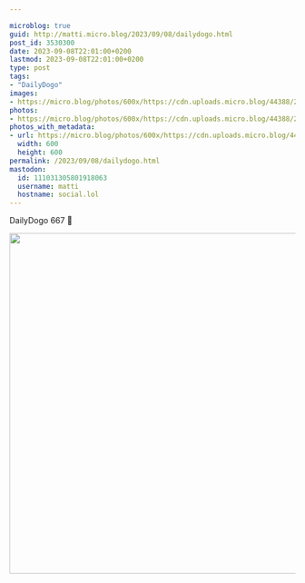 ```yaml
---

microblog: true
guid: http://matti.micro.blog/2023/09/08/dailydogo.html
post_id: 3530300
date: 2023-09-08T22:01:00+0200
lastmod: 2023-09-08T22:01:00+0200
type: post
tags:
- "DailyDogo"
images:
- https://micro.blog/photos/600x/https://cdn.uploads.micro.blog/44388/2023/2315caf7a0c44bb79d42e7ce7059fc52.jpg
photos:
- https://micro.blog/photos/600x/https://cdn.uploads.micro.blog/44388/2023/2315caf7a0c44bb79d42e7ce7059fc52.jpg
photos_with_metadata:
- url: https://micro.blog/photos/600x/https://cdn.uploads.micro.blog/44388/2023/2315caf7a0c44bb79d42e7ce7059fc52.jpg
  width: 600
  height: 600
permalink: /2023/09/08/dailydogo.html
mastodon:
  id: 111031305801918063
  username: matti
  hostname: social.lol
---
```

DailyDogo 667 🐶

<img src="/media/uploads/2023/2315caf7a0c44bb79d42e7ce7059fc52.jpg" width="600" height="600" alt="" />
